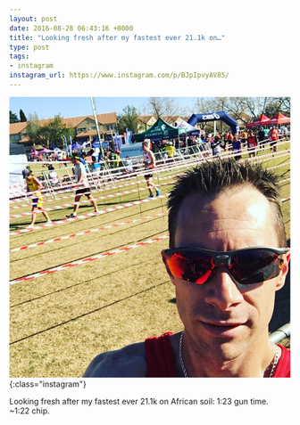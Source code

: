 ```yaml
---
layout: post
date: 2016-08-28 06:43:16 +0000
title: "Looking fresh after my fastest ever 21.1k on…"
type: post
tags:
- instagram
instagram_url: https://www.instagram.com/p/BJpIpvyAV85/
---
```


![Instagram - BJpIpvyAV85](/img/BJpIpvyAV85.jpg){:class="instagram"}

Looking fresh after my fastest ever 21.1k on African soil: 1:23 gun time. ~1:22 chip.
